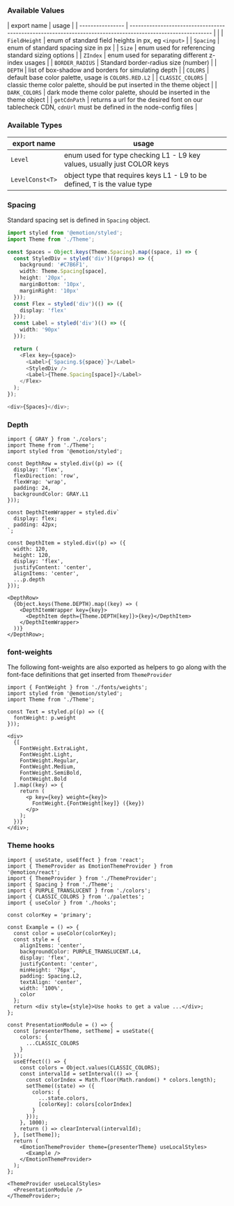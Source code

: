### Available Values

| export name | usage |
| ---------------- | ----------------------------------------------------------------------------------------------------------- | |
| `FieldHeight` | enum of standard field heights in px, eg `<input>` |
| `Spacing` | enum of standard spacing size in px |
| `Size` | enum used for referencing standard sizing options |
| `ZIndex` | enum used for separating different z-index usages |
| `BORDER_RADIUS` | Standard border-radius size (number) |
| `DEPTH` | list of box-shadow and borders for simulating depth |
| `COLORS` | default base color palette, usage is `COLORS.RED.L2` |
| `CLASSIC_COLORS` | classic theme color palette, should be put inserted in the theme object |
| `DARK_COLORS` | dark mode theme color palette, should be inserted in the theme object |
| `getCdnPath` | returns a url for the desired font on our tablecheck CDN, `cdnUrl` must be defined in the node-config files |

### Available Types

| export name     | usage                                                                       |
| --------------- | --------------------------------------------------------------------------- |
| `Level`         | enum used for type checking L1 - L9 key values, usually just COLOR keys     |
| `LevelConst<T>` | object type that requires keys L1 - L9 to be defined, `T` is the value type |

### Spacing

Standard spacing set is defined in `Spacing` object.

```ts
import styled from '@emotion/styled';
import Theme from './Theme';

const Spaces = Object.keys(Theme.Spacing).map((space, i) => {
  const StyledDiv = styled('div')((props) => ({
    background: '#C7B6F1',
    width: Theme.Spacing[space],
    height: '20px',
    marginBottom: '10px',
    marginRight: '10px'
  }));
  const Flex = styled('div')(() => ({
    display: 'flex'
  }));
  const Label = styled('div')(() => ({
    width: '90px'
  }));

  return (
    <Flex key={space}>
      <Label>{`Spacing.${space}`}</Label>
      <StyledDiv />
      <Label>{Theme.Spacing[space]}</Label>
    </Flex>
  );
});

<div>{Spaces}</div>;
```

### Depth

```tsx
import { GRAY } from './colors';
import Theme from './Theme';
import styled from '@emotion/styled';

const DepthRow = styled.div((p) => ({
  display: 'flex',
  flexDirection: 'row',
  flexWrap: 'wrap',
  padding: 24,
  backgroundColor: GRAY.L1
}));

const DepthItemWrapper = styled.div`
  display: flex;
  padding: 42px;
`;

const DepthItem = styled.div((p) => ({
  width: 120,
  height: 120,
  display: 'flex',
  justifyContent: 'center',
  alignItems: 'center',
  ...p.depth
}));

<DepthRow>
  {Object.keys(Theme.DEPTH).map((key) => (
    <DepthItemWrapper key={key}>
      <DepthItem depth={Theme.DEPTH[key]}>{key}</DepthItem>
    </DepthItemWrapper>
  ))}
</DepthRow>;
```

### font-weights

The following font-weights are also exported as helpers to go along with the font-face definitions that get inserted from `ThemeProvider`

```tsx
import { FontWeight } from './fonts/weights';
import styled from '@emotion/styled';
import Theme from './Theme';

const Text = styled.p((p) => ({
  fontWeight: p.weight
}));

<div>
  {[
    FontWeight.ExtraLight,
    FontWeight.Light,
    FontWeight.Regular,
    FontWeight.Medium,
    FontWeight.SemiBold,
    FontWeight.Bold
  ].map((key) => {
    return (
      <p key={key} weight={key}>
        FontWeight.{FontWeight[key]} ({key})
      </p>
    );
  })}
</div>;
```

### Theme hooks

```tsx
import { useState, useEffect } from 'react';
import { ThemeProvider as EmotionThemeProvider } from '@emotion/react';
import { ThemeProvider } from './ThemeProvider';
import { Spacing } from './Theme';
import { PURPLE_TRANSLUCENT } from './colors';
import { CLASSIC_COLORS } from './palettes';
import { useColor } from './hooks';

const colorKey = 'primary';

const Example = () => {
  const color = useColor(colorKey);
  const style = {
    alignItems: 'center',
    backgroundColor: PURPLE_TRANSLUCENT.L4,
    display: 'flex',
    justifyContent: 'center',
    minHeight: '76px',
    padding: Spacing.L2,
    textAlign: 'center',
    width: '100%',
    color
  };
  return <div style={style}>Use hooks to get a value ...</div>;
};

const PresentationModule = () => {
  const [presenterTheme, setTheme] = useState({
    colors: {
      ...CLASSIC_COLORS
    }
  });
  useEffect(() => {
    const colors = Object.values(CLASSIC_COLORS);
    const intervalId = setInterval(() => {
      const colorIndex = Math.floor(Math.random() * colors.length);
      setTheme((state) => ({
        colors: {
          ...state.colors,
          [colorKey]: colors[colorIndex]
        }
      }));
    }, 1000);
    return () => clearInterval(intervalId);
  }, [setTheme]);
  return (
    <EmotionThemeProvider theme={presenterTheme} useLocalStyles>
      <Example />
    </EmotionThemeProvider>
  );
};

<ThemeProvider useLocalStyles>
  <PresentationModule />
</ThemeProvider>;
```

